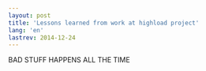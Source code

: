 ```yaml
---
layout: post
title: 'Lessons learned from work at highload project'
lang: 'en'
lastrev: 2014-12-24
---
```


BAD STUFF HAPPENS ALL THE TIME

